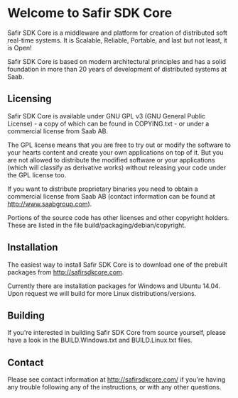 Welcome to Safir SDK Core
=========================

Safir SDK Core is a middleware and platform for creation of distributed soft real-time
systems. It is Scalable, Reliable, Portable, and last but not least, it is Open!

Safir SDK Core is based on modern architectural principles and has a solid foundation in
more than 20 years of development of distributed systems at Saab.

Licensing
---------

Safir SDK Core is available under GNU GPL v3 (GNU General Public License) - a copy of
which can be found in COPYING.txt - or under a commercial license from Saab AB.

The GPL license means that you are free to try out or modify the software to your hearts
content and create your own applications on top of it. But you are not allowed to
distribute the modified software or your applications (which will classify as derivative
works) without releasing your code under the GPL license too.

If you want to distribute proprietary binaries you need to obtain a commercial license
from Saab AB (contact information can be found at http://www.saabgroup.com).

Portions of the source code has other licenses and other copyright holders. These are
listed in the file build/packaging/debian/copyright.

Installation
------------
The easiest way to install Safir SDK Core is to download one of the prebuilt packages
from http://safirsdkcore.com.

Currently there are installation packages for Windows and Ubuntu 14.04. Upon request we
will build for more Linux distributions/versions.

Building
--------
If you're interested in building Safir SDK Core from source yourself, please have a look
in the BUILD.Windows.txt and BUILD.Linux.txt files.

Contact
-------

Please see contact information at http://safirsdkcore.com/ if you're having any trouble
following any of the instructions, or with any other questions.
